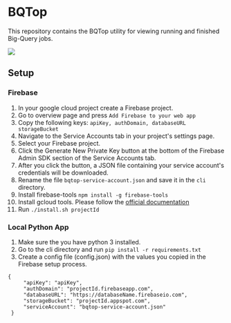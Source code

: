 # BQTop

This repository contains the BQTop utility for viewing running and finished Big-Query jobs.

![](BQTop.gif)

## Setup

### Firebase

1. In your google cloud project create a Firebase project.
2. Go to overview page and press `Add Firebase to your web app`
3. Copy the following keys: `apiKey, authDomain, databaseURL storageBucket`
4. Navigate to the Service Accounts tab in your project's settings page.
5. Select your Firebase project.
6. Click the Generate New Private Key button at the bottom of the Firebase Admin SDK section of the Service Accounts tab.
7. After you click the button, a JSON file containing your service account's credentials will be downloaded.
8. Rename the file `bqtop-service-account.json` and save it in the `cli` directory.
9. Install firebase-tools `npm install -g firebase-tools`
9. Install gcloud tools. Please follow the [official documentation](https://cloud.google.com/sdk/downloads)
10. Run `./install.sh projectId`

### Local Python App
1. Make sure the you have python 3 installed.
2. Go to the cli directory and run `pip install -r requirements.txt` 
3. Create a config file (config.json) with the values you copied in the Firebase setup process. 

```
{
     "apiKey": "apiKey",
     "authDomain": "projectId.firebaseapp.com",
     "databaseURL": "https://databaseName.firebaseio.com",
     "storageBucket": "projectId.appspot.com",
     "serviceAccount": "bqtop-service-account.json"
 }
 ```

